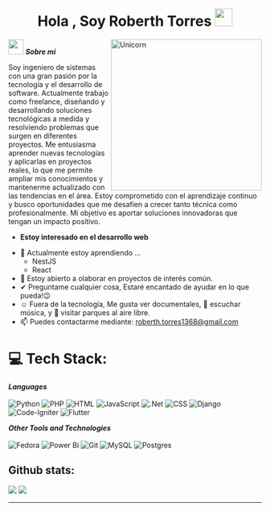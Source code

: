 <h1 align="center">Hola , Soy Roberth Torres <img src="https://media.giphy.com/media/hvRJCLFzcasrR4ia7z/giphy.gif" width="35"></h1>


<img align="right" width=300px alt="Unicorn" src="https://i.giphy.com/media/v1.Y2lkPTc5MGI3NjExNjV4N2FrZnM1dmxoMTF3ZGdodzY5aXRjODhhc24yaW90Y3hhZ2I4OSZlcD12MV9pbnRlcm5hbF9naWZfYnlfaWQmY3Q9Zw/QDjpIL6oNCVZ4qzGs7/giphy.webp" />

 <img src="https://media.giphy.com/media/ObNTw8Uzwy6KQ/giphy.gif" width="30px">&nbsp;***Sobre mi***


Soy ingeniero de sistemas con una gran pasión por la tecnología y el desarrollo de software. Actualmente trabajo como freelance, diseñando y desarrollando soluciones tecnológicas a medida y resolviendo problemas que surgen en diferentes proyectos. Me entusiasma aprender nuevas tecnologías y aplicarlas en proyectos reales, lo que me permite ampliar mis conocimientos y mantenerme actualizado con las tendencias en el área. Estoy comprometido con el aprendizaje continuo y busco oportunidades que me desafíen a crecer tanto técnica como profesionalmente. Mi objetivo es aportar soluciones innovadoras que tengan un impacto positivo.

* **Estoy interesado en el desarrollo web**
- 🌱 Actualmente estoy aprendiendo ...
  - NestJS
  - React
- 👯 Estoy abierto a olaborar en proyectos de interés común.
- ✔ Preguntame cualquier cosa, Estaré encantado de ayudar en lo que pueda!😉<br>
- ☺️ Fuera de la tecnología, Me gusta ver documentales, 🎵 escuchar música, y 🌴 visitar parques al aire libre.
- 📫 Puedes contactarme mediante: <a href="">roberth.torres1368@gmail.com</a>


# 💻 Tech Stack:
***Languages*** </br></br>
![Python](https://img.shields.io/badge/Python-14354C?style=for-the-badge&logo=python&logoColor=white)
![PHP](https://img.shields.io/badge/php-%23777BB4.svg?style=for-the-badge&logo=php&logoColor=white)
![HTML](https://img.shields.io/badge/HTML-239120?style=for-the-badge&logo=html5&logoColor=white)
![JavaScript](https://img.shields.io/badge/JavaScript-323330?style=for-the-badge&logo=javascript&logoColor=F7DF1E)
![.Net](https://img.shields.io/badge/.NET-5C2D91?style=for-the-badge&logo=.net&logoColor=white)
![CSS](https://img.shields.io/badge/CSS-239120?&style=for-the-badge&logo=css3&logoColor=white)
![Django](https://img.shields.io/badge/django-%23092E20.svg?style=for-the-badge&logo=django&logoColor=white)
![Code-Igniter](https://img.shields.io/badge/CodeIgniter-%23EF4223.svg?style=for-the-badge&logo=codeIgniter&logoColor=white)
![Flutter](https://img.shields.io/badge/Flutter-%2302569B.svg?style=for-the-badge&logo=Flutter&logoColor=white)

***Other Tools and Technologies*** </br></br>
![Fedora](https://img.shields.io/badge/Fedora-294172?style=for-the-badge&logo=fedora&logoColor=white)
![Power Bi](https://img.shields.io/badge/power_bi-F2C811?style=for-the-badge&logo=powerbi&logoColor=black)
![Git](https://img.shields.io/badge/git-%23F05033.svg?style=for-the-badge&logo=git&logoColor=white)
![MySQL](https://img.shields.io/badge/mysql-4479A1.svg?style=for-the-badge&logo=mysql&logoColor=white)
![Postgres](https://img.shields.io/badge/postgres-%23316192.svg?style=for-the-badge&logo=postgresql&logoColor=white)

<h2>Github stats:</h2> 

[![](https://github-readme-stats.vercel.app/api?username=Torres1368&show_icons=true&theme=tokyonight&hide_border=true&locale=en)](https://github.com/Torres1368)
[![](https://github-readme-streak-stats.herokuapp.com/?user=Torres1368&theme=material-palenight)](https://github.com/Elanza-48)


----


